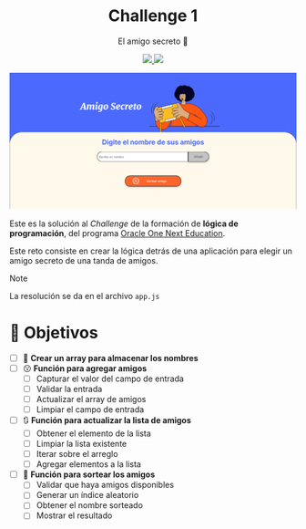 <h1 align="center">Challenge 1</h1>
<p align="center">El amigo secreto 🤫</h3>
<p align="center">
    <a href="https://www.oracle.com/ar/education/oracle-next-education/">
        <img src="https://img.shields.io/badge/Oracle-F80000?style=for-the-badge&logo=oracle&logoColor=white"/>
    </a>
    <a href="https://www.aluracursos.com/">
        <img src="https://img.shields.io/badge/AluraLatam-2377e7?style=for-the-badge&logo=oracle&logoColor=white"/>
    </a>
</p>

<p align="center">
    <img width="600" src="./assets/capture-page.png"/>
</p>

Este es la solución al _Challenge_ de la formación de **lógica de programación**, del programa [Oracle One Next Education](https://www.oracle.com/ar/education/oracle-next-education/).

Este reto consiste en crear la lógica detrás de una aplicación para elegir un amigo secreto de una tanda de amigos.

> [!NOTE]
> La resolución se da en el archivo `app.js`

# 🎯 Objetivos

- [ ] 💼 **Crear un array para almacenar los nombres**
- [ ] 😗 **Función para agregar amigos**
  - [ ] Capturar el valor del campo de entrada
  - [ ] Validar la entrada
  - [ ] Actualizar el array de amigos
  - [ ] Limpiar el campo de entrada
- [ ] 🔃 **Función para actualizar la lista de amigos**
  - [ ] Obtener el elemento de la lista
  - [ ] Limpiar la lista existente
  - [ ] Iterar sobre el arreglo
  - [ ] Agregar elementos a la lista
- [ ] 🎲 **Función para sortear los amigos**
  - [ ] Validar que haya amigos disponibles
  - [ ] Generar un índice aleatorio
  - [ ] Obtener el nombre sorteado
  - [ ] Mostrar el resultado